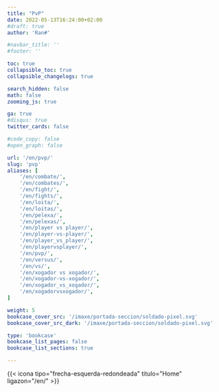 ```yaml
---
title: "PvP"
date: 2022-05-13T16:24:00+02:00
#draft: true
author: 'Ran#'

#navbar_title: ''
#footer: ''

toc: true
collapsible_toc: true
collapsible_changelogs: true

search_hidden: false
math: false
zooming_js: true

ga: true
#disqus: true
twitter_cards: false

#code_copy: false
#open_graph: false

url: '/en/pvp/'
slug: 'pvp'
aliases: [
    '/en/combate/',
    '/en/combates/',
    '/en/fight/',
    '/en/fights/',
    '/en/loita/',
    '/en/loitas/',
    '/en/pelexa/',
    '/en/pelexas/',
    '/en/player vs player/',
    '/en/player-vs-player/',
    '/en/player_vs_player/',
    '/en/playervsplayer/',
    '/en/pvp/',
    '/en/versus/',
    '/en/vs/',
    '/en/xogador vs xogador/',
    '/en/xogador-vs-xogador/',
    '/en/xogador_vs_xogador/',
    '/en/xogadorvsxogador/',
]

weight: 5
bookcase_cover_src: '/imaxe/portada-seccion/soldado-pixel.svg'
bookcase_cover_src_dark: '/imaxe/portada-seccion/soldado-pixel.svg'

type: 'bookcase'
bookcase_list_pages: false
bookcase_list_sections: true

---
```


{{< icona tipo="frecha-esquerda-redondeada" titulo="Home" ligazon="/en/" >}}
